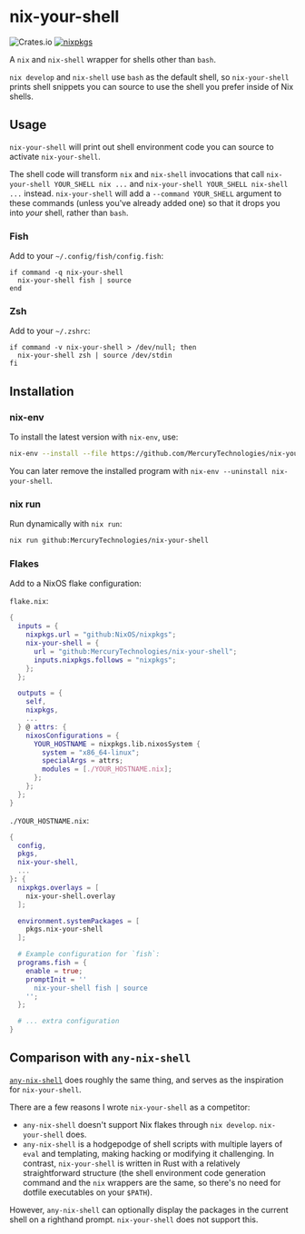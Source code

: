 # nix-your-shell

![Crates.io](https://img.shields.io/crates/v/nix-your-shell)
[![nixpkgs](https://repology.org/badge/version-for-repo/nix_unstable/nix-your-shell.svg?header=nixpkgs)](https://repology.org/project/nix-your-shell/versions)

A `nix` and `nix-shell` wrapper for shells other than `bash`.

`nix develop` and `nix-shell` use `bash` as the default shell, so
`nix-your-shell` prints shell snippets you can source to use the shell
you prefer inside of Nix shells.

## Usage

`nix-your-shell` will print out shell environment code you can source to
activate `nix-your-shell`.

The shell code will transform `nix` and `nix-shell` invocations that call
`nix-your-shell YOUR_SHELL nix ...` and `nix-your-shell YOUR_SHELL nix-shell ...` instead.
`nix-your-shell` will add a `--command YOUR_SHELL` argument to these commands
(unless you've already added one) so that it drops you into _your_ shell,
rather than `bash`.


### Fish

Add to your `~/.config/fish/config.fish`:

```fish
if command -q nix-your-shell
  nix-your-shell fish | source
end
```

### Zsh

Add to your `~/.zshrc`:

```
if command -v nix-your-shell > /dev/null; then
  nix-your-shell zsh | source /dev/stdin
fi
```

## Installation

### nix-env

To install the latest version with `nix-env`, use:

```sh
nix-env --install --file https://github.com/MercuryTechnologies/nix-your-shell/archive/refs/heads/main.tar.gz
```

You can later remove the installed program with `nix-env --uninstall nix-your-shell`.

### nix run

Run dynamically with `nix run`:

```sh
nix run github:MercuryTechnologies/nix-your-shell
```

### Flakes

Add to a NixOS flake configuration:

`flake.nix`:

```nix
{
  inputs = {
    nixpkgs.url = "github:NixOS/nixpkgs";
    nix-your-shell = {
      url = "github:MercuryTechnologies/nix-your-shell";
      inputs.nixpkgs.follows = "nixpkgs";
    };
  };

  outputs = {
    self,
    nixpkgs,
    ...
  } @ attrs: {
    nixosConfigurations = {
      YOUR_HOSTNAME = nixpkgs.lib.nixosSystem {
        system = "x86_64-linux";
        specialArgs = attrs;
        modules = [./YOUR_HOSTNAME.nix];
      };
    };
  };
}
```

`./YOUR_HOSTNAME.nix`:

```nix
{
  config,
  pkgs,
  nix-your-shell,
  ...
}: {
  nixpkgs.overlays = [
    nix-your-shell.overlay
  ];

  environment.systemPackages = [
    pkgs.nix-your-shell
  ];

  # Example configuration for `fish`:
  programs.fish = {
    enable = true;
    promptInit = ''
      nix-your-shell fish | source
    '';
  };

  # ... extra configuration
}
```

## Comparison with `any-nix-shell`

[`any-nix-shell`](https://github.com/haslersn/any-nix-shell) does roughly the
same thing, and serves as the inspiration for `nix-your-shell`.

There are a few reasons I wrote `nix-your-shell` as a competitor:

- `any-nix-shell` doesn't support Nix flakes through `nix develop`. `nix-your-shell` does.
- `any-nix-shell` is a hodgepodge of shell scripts with multiple layers of
  `eval` and templating, making hacking or modifying it challenging. In
  contrast, `nix-your-shell` is written in Rust with a relatively
  straightforward structure (the shell environment code generation command and
  the `nix` wrappers are the same, so there's no need for dotfile executables
  on your `$PATH`).

However, `any-nix-shell` can optionally display the packages in the current
shell on a righthand prompt. `nix-your-shell` does not support this.

